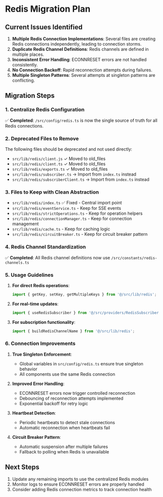 # Redis Migration Plan

## Current Issues Identified

1. **Multiple Redis Connection Implementations**: Several files are creating Redis connections independently, leading to connection storms.
2. **Duplicate Redis Channel Definitions**: Redis channels are defined in multiple places.
3. **Inconsistent Error Handling**: ECONNRESET errors are not handled consistently.
4. **No Connection Backoff**: Rapid reconnection attempts during failures.
5. **Multiple Singleton Patterns**: Several attempts at singleton patterns are conflicting.

## Migration Steps

### 1. Centralize Redis Configuration

✅ **Completed**: `/src/config/redis.ts` is now the single source of truth for all Redis connections.

### 2. Deprecated Files to Remove

The following files should be deprecated and not used directly:

- `src/lib/redis/client.js` ✓ Moved to old_files
- `src/lib/redis/client.ts` ✓ Moved to old_files
- `src/lib/redis/exports.ts` ✓ Moved to old_files
- `src/lib/redis/subscriber.ts` → Import from `index.ts` instead
- `src/lib/redis/subscriberClient.ts` → Import from `index.ts` instead

### 3. Files to Keep with Clean Abstraction

- `src/lib/redis/index.ts` ✅ Fixed - Central import point
- `src/lib/redis/eventService.ts` - Keep for SSE events
- `src/lib/redis/strictOperations.ts` - Keep for operation helpers
- `src/lib/redis/connectionManager.ts` - Keep for connection management
- `src/lib/redis/cache.ts` - Keep for caching logic
- `src/lib/redis/circuitBreaker.ts` - Keep for circuit breaker pattern

### 4. Redis Channel Standardization

✅ **Completed**: All Redis channel definitions now use `/src/constants/redis-channels.ts`

### 5. Usage Guidelines

1. **For direct Redis operations**:
   ```typescript
   import { getKey, setKey, getMultipleKeys } from '@/src/lib/redis';
   ```

2. **For real-time updates**:
   ```typescript
   import { useRedisSubscriber } from '@/src/providers/RedisSubscriberProvider';
   ```

3. **For subscription functionality**:
   ```typescript
   import { buildRedisChannelName } from '@/src/lib/redis';
   ```

### 6. Connection Improvements

1. **True Singleton Enforcement**:
   - Global variables in `src/config/redis.ts` ensure true singleton behavior
   - All components use the same Redis connection

2. **Improved Error Handling**:
   - ECONNRESET errors now trigger controlled reconnection
   - Debouncing of reconnection attempts implemented
   - Exponential backoff for retry logic

3. **Heartbeat Detection**:
   - Periodic heartbeats to detect stale connections
   - Automatic reconnection when heartbeats fail

4. **Circuit Breaker Pattern**:
   - Automatic suspension after multiple failures
   - Fallback to polling when Redis is unavailable

## Next Steps

1. Update any remaining imports to use the centralized Redis modules
2. Monitor logs to ensure ECONNRESET errors are properly handled
3. Consider adding Redis connection metrics to track connection health

